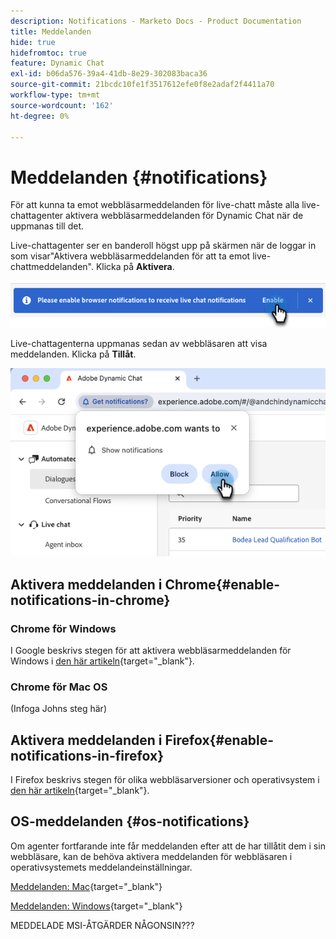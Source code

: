 ```yaml
---
description: Notifications - Marketo Docs - Product Documentation
title: Meddelanden
hide: true
hidefromtoc: true
feature: Dynamic Chat
exl-id: b06da576-39a4-41db-8e29-302083baca36
source-git-commit: 21bcdc10fe1f3517612efe0f8e2adaf2f4411a70
workflow-type: tm+mt
source-wordcount: '162'
ht-degree: 0%

---
```


# Meddelanden {#notifications}

För att kunna ta emot webbläsarmeddelanden för live-chatt måste alla live-chattagenter aktivera webbläsarmeddelanden för Dynamic Chat när de uppmanas till det.

Live-chattagenter ser en banderoll högst upp på skärmen när de loggar in som visar&quot;Aktivera webbläsarmeddelanden för att ta emot live-chattmeddelanden&quot;. Klicka på **Aktivera**.

![](assets/live-chat-overview-4.png)

Live-chattagenterna uppmanas sedan av webbläsaren att visa meddelanden. Klicka på **Tillåt**.

![](assets/live-chat-overview-5.png)

## Aktivera meddelanden i Chrome{#enable-notifications-in-chrome}

### Chrome för Windows

I Google beskrivs stegen för att aktivera webbläsarmeddelanden för Windows i [den här artikeln](https://support.mozilla.org/en-US/kb/push-notifications-firefox){target="_blank"}.

### Chrome för Mac OS

(Infoga Johns steg här)

## Aktivera meddelanden i Firefox{#enable-notifications-in-firefox}

I Firefox beskrivs stegen för olika webbläsarversioner och operativsystem i [den här artikeln](https://support.mozilla.org/en-US/kb/push-notifications-firefox){target="_blank"}.

## OS-meddelanden {#os-notifications}

Om agenter fortfarande inte får meddelanden efter att de har tillåtit dem i sin webbläsare, kan de behöva aktivera meddelanden för webbläsaren i operativsystemets meddelandeinställningar.

[Meddelanden: Mac](https://support.apple.com/guide/mac-help/change-notifications-settings-mh40583/mac){target="_blank"}

[Meddelanden: Windows](https://support.microsoft.com/en-us/windows/change-notification-settings-in-windows-8942c744-6198-fe56-4639-34320cf9444e){target="_blank"}

MEDDELADE MSI-ÅTGÄRDER NÅGONSIN???
